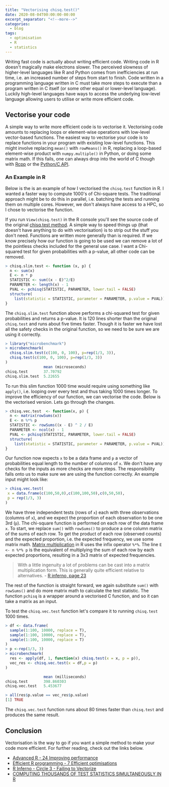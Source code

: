 ```yaml
---
title: "Vectorising chisq.test()"
date: 2020-08-04T00:00:00-00:00
excerpt_separator: "<!--more-->"
categories:
  - blog
tags:
  - optimisation
  - R
  - statistics
---
```


Writing fast code is actually about writing efficient code. Writing code in R doesn't magically make electrons slower. The perceived slowness of higher-level languages like R and Python comes from inefficiencies at run time, i.e. an increased number of steps from start to finish. Code written in a programming language written in C must take more steps to execute than a program written in C itself (or some other equal or lower-level language). Luckily high-level languages have ways to access the underlying low-level language allowing users to utilise or write more efficient code.

## Vectorise your code

A simple way to write more efficient code is to vectorise it. Vectorising code amounts to replacing loops or element-wise operations with low-level vector-based functions. The easiest way to vectorise your code is to replace functions in your program with existing low-level functions. This might involve replacing `mean()` with `rowMeans()` in R, replacing a loop-based element-wise product with `numpy.multiple()` in Python, or doing some matrix math. If this fails, one can always drop into the world of C though with [Rcpp](http://www.rcpp.org/) or the [Python/C API](https://docs.python.org/3/c-api/index.html). 

### An Example in R 

Below is the is an example of how I vectorised the `chisq.test` function in R. I wanted a faster way to compute 1000's of Chi-square tests. The traditional approach might be to do this in parallel, i.e. batching the tests and running them on multiple cores. However, we don't always have access to a HPC, so I chose to vectorise the function. 

If you run `View(chisq.test)` in the R console you'll see the source code of the original [chisq.test method](https://github.com/wch/r-source/blob/5a156a0865362bb8381dcd69ac335f5174a4f60c/src/library/stats/R/chisq.test.R). A simple way to speed things up (that doesn't have anything to do with vectorisation) is to strip out the stuff you don't need. Functions are written more generally than is required. If we know precisely how our function is going to be used we can remove a lot of the pointless checks included for the general use case. I want a Chi-squared test for given probabilities with a p-value, all other code can be removed. 

```R
> chisq.slim.test <- function (x, p) {
  n <- sum(x)
  E <- n * p
  STATISTIC <- sum((x - E)^2/E)
  PARAMETER <- length(x) - 1
  PVAL <- pchisq(STATISTIC, PARAMETER, lower.tail = FALSE)
  structure(
    list(statistic = STATISTIC, parameter = PARAMETER, p.value = PVAL))
}
```

The `chisq.slim.test` function above performs a chi-squared test for given probabilities and returns a p-value. It is 120 lines shorter than the original `chisq.test` and runs about five times faster. Though it is faster we have lost all the safety checks in the original function, so we need to be sure we are using it correctly. 

```R
> library("microbenchmark")
> microbenchmark(
  chisq.slim.test(c(100, 0, 100), p=rep(1/3, 3)),
  chisq.test(c(100, 0, 100), p=rep(1/3, 3))
)
                 mean (microseconds) 
chisq.test       37.70792 
chisq.slim.test  5.22655 
```

To run this slim function 1000 time would require using something like `apply()`, i.e. looping over every test and thus taking 1000 times longer. To improve the efficiency of our function, we can vectorise the code. Below is the vectorised version. Lets go through the changes. 

```R
> chisq.vec.test  <- function(x, p) {
  n <- matrix(rowSums(x))
  E <- n %*% p
  STATISTIC <- rowSums((x - E) ^ 2 / E)
  PARAMETER <- ncol(x) - 1
  PVAL <- pchisq(STATISTIC, PARAMETER, lower.tail = FALSE)
  structure(
    list(statistic = STATISTIC, parameter = PARAMETER, p.value = PVAL))
}
```

Our function now expects `x` to be a data frame and `p` a vector of probabilities equal length to the number of columns of `x`. We don't have any checks for the inputs as more checks are more steps. The responsibility falls onto us to make sure we are using the function correctly. An example input might look like:

```R
> chisq.vec.test(
 x = data.frame(c(100,50,0),c(100,100,50),c(0,50,50),
 p = rep(1/3, 3)
)
```
We have three independent tests (rows of `x`) each with three observations (columns of `x`), and we expect the proportion of each observation to be one 3rd (`p`). The chi-square function is performed on each row of the data frame `x`. To start, we replace `sum()` with `rowSums()` to produce a one column matrix of the sums of each row. To get the product of each row (observed counts) and the expected proportion, i.e. the expected frequency, we use some matrix math. [Matrix multiplication](https://en.wikipedia.org/wiki/Matrix_multiplication) in R uses the infix operator `%*%`. The line `E <- n %*% p` is the equivalent of multiplying the sum of each row by each expected proportions, resulting in a 3x3 matrix of expected frequencies. 

> With a little ingenuity a lot of problems can be cast into a matrix multiplication form. This is generally quite efficient relative to alternatives. - [R inferno, page 23](http://www.burns-stat.com/pages/Tutor/R_inferno.pdf)

The rest of the function is straight forward, we again substitute `sum()` with `rowSums()` and do more matrix math to calculate the test statistic. The function `pchisq` is a wrapper around a vectorised C function, and so it can take a matrix as an input. 

To test the `chisq.vec.test` function let's compare it to running `chisq.test` 1000 times.

```R
> df <- data.frame(
  sample(1:100, 10000, replace = T),
  sample(1:100, 10000, replace = T),
  sample(1:100, 10000, replace = T)
)
> p <-rep(1/3, 3)
> microbenchmark(
  res <- apply(df, 1, function(x) chisq.test(x = x, p = p)),
  vec_res <- chisq.vec.test(x = df,p = p)
)

                 mean (milliseconds)
chisq.test       398.860303
chisq.vec.test   5.453677

> all(res$p.value == vec_res$p.value)
[1] TRUE
```

The `chisq.vec.test` function runs about 80 times faster than `chisq.test` and produces the same result. 

## Conclusion

Vectorisation is the way to go if you want a simple method to make your code more efficient. For further reading, check out the links below. 

- [Advanced R - 24 Improving performance](https://adv-r.hadley.nz/perf-improve.html)
- [Efficient R programming - 7 Efficient optimisations](https://csgillespie.github.io/efficientR/performance.html)
- [R Inferno - Circle 3 - Failing to Vectorize](http://www.burns-stat.com/pages/Tutor/R_inferno.pdf)
- [COMPUTING THOUSANDS OF TEST STATISTICS SIMULTANEOUSLY IN R](http://stat-computing.org/newsletter/issues/scgn-18-1.pdf)